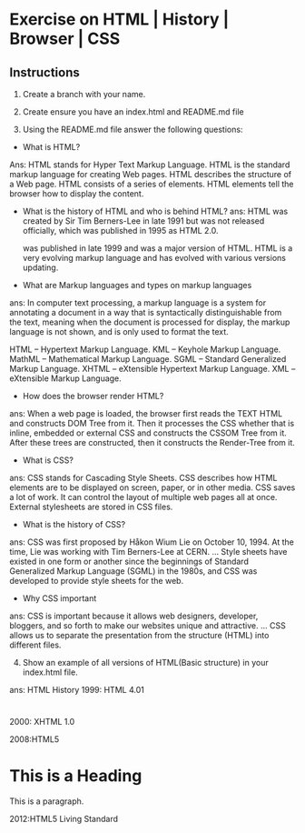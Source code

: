 # Exercise on HTML | History | Browser | CSS

## Instructions

1. Create a branch with your name.
1. Create ensure you have an index.html and README.md file

1. Using the README.md file answer the following questions:

- What is HTML?

Ans: HTML stands for Hyper Text Markup Language. HTML is the standard markup language for creating Web pages. HTML describes the structure of a Web page. HTML consists of a series of elements. HTML elements tell the browser how to display the content.

- What is the history of HTML and who is behind HTML?
  ans: HTML was created by Sir Tim Berners-Lee in late 1991 but was not released officially, which was published in 1995 as HTML 2.0.

  was published in late 1999 and was a major version of HTML. HTML is a very evolving markup language and has evolved with various versions updating.

- What are Markup languages and types on markup languages

ans: In computer text processing, a markup language is a system for annotating a document in a way that is syntactically distinguishable from the text, meaning when the document is processed for display, the markup language is not shown, and is only used to format the text.

HTML – Hypertext Markup Language.
KML – Keyhole Markup Language.
MathML – Mathematical Markup Language.
SGML – Standard Generalized Markup Language.
XHTML – eXtensible Hypertext Markup Language.
XML – eXtensible Markup Language.

- How does the browser render HTML?

ans: When a web page is loaded, the browser first reads the TEXT HTML and constructs DOM Tree from it. Then it processes the CSS whether that is inline, embedded or external CSS and constructs the CSSOM Tree from it. After these trees are constructed, then it constructs the Render-Tree from it.

- What is CSS?

ans: CSS stands for Cascading Style Sheets. CSS describes how HTML elements are to be displayed on screen, paper, or in other media. CSS saves a lot of work. It can control the layout of multiple web pages all at once. External stylesheets are stored in CSS files.

- What is the history of CSS?

ans: CSS was first proposed by Håkon Wium Lie on October 10, 1994. At the time, Lie was working with Tim Berners-Lee at CERN. ... Style sheets have existed in one form or another since the beginnings of Standard Generalized Markup Language (SGML) in the 1980s, and CSS was developed to provide style sheets for the web.

- Why CSS important

ans: CSS is important because it allows web designers, developer, bloggers, and so forth to make our websites unique and attractive. ... CSS allows us to separate the presentation from the structure (HTML) into different files.

4. Show an example of all versions of HTML(Basic structure) in your index.html file.

ans: HTML History
1999: HTML 4.01

<html>
<head><title></title></head>
<body>
<h1></h1>
<h2></h2>
<p></p>
<p><a href="/index.css"></a></p>
</body>
</html>

2000: XHTML 1.0

<!DOCTYPE html PUBLIC "-//W3C//DTD XHTML 1.0 Strict//EN"
   "http://www.google.com">
<html xmlns="http://www.google.com" lang="en" xml:lang="en">
<head>
 <title>My page title</title>
</head>
<body>

</body>
</html>

2008:HTML5

<!DOCTYPE html>
<html>
<head>
<title>Page Title</title>
</head>
<body>

<h1>This is a Heading</h1>
<p>This is a paragraph.</p>

</body>
</html>

2012:HTML5 Living Standard

<!DOCTYPE html>
<html lang="en">
<head>
    <meta charset="UTF-8">
    <meta name="viewport" content="width=device-width, initial-scale=1.0">
    <title>Document</title>
</head>
<body>
    
</body>
</html>

